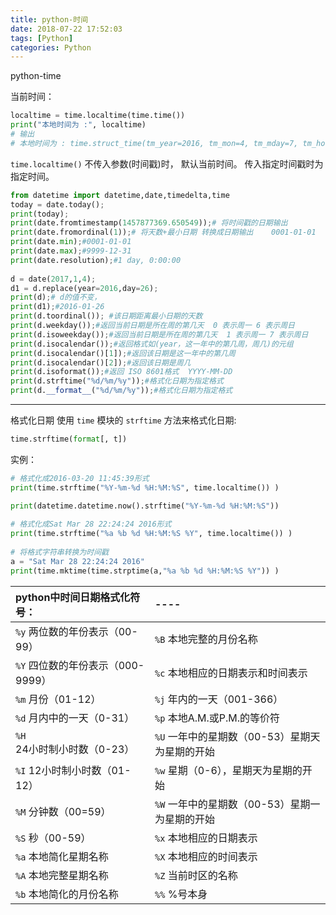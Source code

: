 ```yaml
---
title: python-时间
date: 2018-07-22 17:52:03
tags: [Python]
categories: Python
---
```

python-time
<!-- more -->
当前时间：
```python
localtime = time.localtime(time.time())
print("本地时间为 :", localtime)
# 输出
# 本地时间为 : time.struct_time(tm_year=2016, tm_mon=4, tm_mday=7, tm_hour=10, tm_min=3, tm_sec=27, tm_wday=3, tm_yday=98, tm_isdst=0)
```
`time.localtime()` 不传入参数(时间戳)时， 默认当前时间。 传入指定时间戳时为指定时间。
```python
from datetime import datetime,date,timedelta,time
today = date.today();
print(today);
print(date.fromtimestamp(1457877369.650549));# 将时间戳的日期输出	
print(date.fromordinal(1));# 将天数+最小日期 转换成日期输出    0001-01-01
print(date.min);#0001-01-01
print(date.max);#9999-12-31
print(date.resolution);#1 day, 0:00:00
 
d = date(2017,1,4);
d1 = d.replace(year=2016,day=26);
print(d);# d的值不变，
print(d1);#2016-01-26
print(d.toordinal()); #该日期距离最小日期的天数  
print(d.weekday());#返回当前日期是所在周的第几天  0 表示周一 6 表示周日
print(d.isoweekday());#返回当前日期是所在周的第几天  1 表示周一 7 表示周日
print(d.isocalendar());#返回格式如(year，这一年中的第几周，周几)的元组  
print(d.isocalendar()[1]);#返回该日期是这一年中的第几周
print(d.isocalendar()[2]);#返回该日期是周几
print(d.isoformat());#返回 ISO 8601格式  YYYY-MM-DD
print(d.strftime("%d/%m/%y"));#格式化日期为指定格式
print(d.__format__("%d/%m/%y"));#格式化日期为指定格式

```
--------------------------------
格式化日期
使用 `time` 模块的 `strftime` 方法来格式化日期:

```python
time.strftime(format[, t])
```
实例：
```python
# 格式化成2016-03-20 11:45:39形式
print(time.strftime("%Y-%m-%d %H:%M:%S", time.localtime()) )

print(datetime.datetime.now().strftime("%Y-%m-%d %H:%M:%S"))
 
# 格式化成Sat Mar 28 22:24:24 2016形式
print(time.strftime("%a %b %d %H:%M:%S %Y", time.localtime()) )
  
# 将格式字符串转换为时间戳
a = "Sat Mar 28 22:24:24 2016"
print(time.mktime(time.strptime(a,"%a %b %d %H:%M:%S %Y")) )
```

python中时间日期格式化符号：|----
:----|:----
`%y` 两位数的年份表示（00-99） | `%B` 本地完整的月份名称 
`%Y` 四位数的年份表示（000-9999） | `%c` 本地相应的日期表示和时间表示 
`%m` 月份（01-12） | `%j` 年内的一天（001-366） 
`%d` 月内中的一天（0-31） | `%p` 本地A.M.或P.M.的等价符
`%H` 24小时制小时数（0-23） | `%U` 一年中的星期数（00-53）星期天为星期的开始
`%I` 12小时制小时数（01-12） | `%w` 星期（0-6），星期天为星期的开始
`%M` 分钟数（00=59） | `%W` 一年中的星期数（00-53）星期一为星期的开始
`%S` 秒（00-59） | `%x` 本地相应的日期表示
`%a` 本地简化星期名称 | `%X` 本地相应的时间表示
`%A` 本地完整星期名称 | `%Z` 当前时区的名称
`%b` 本地简化的月份名称 | `%%` %号本身




 
 
 
 
 
 
 
 